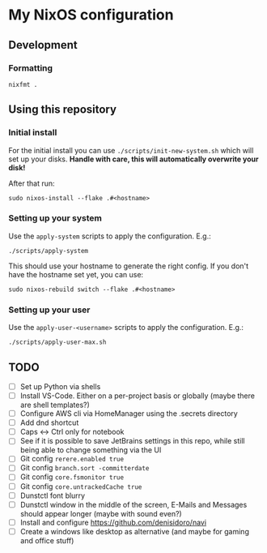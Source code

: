 # My NixOS configuration

## Development

### Formatting

```shell
nixfmt .
```

## Using this repository

### Initial install

For the initial install you can use `./scripts/init-new-system.sh` which will
set up your disks. **Handle with care, this will automatically overwrite your
disk!**

After that run:

```
sudo nixos-install --flake .#<hostname>
```

### Setting up your system

Use the `apply-system` scripts to apply the configuration. E.g.:

```
./scripts/apply-system
```

This should use your hostname to generate the right config. If you don't have
the hostname set yet, you can use:

```
sudo nixos-rebuild switch --flake .#<hostname>
```

### Setting up your user

Use the `apply-user-<username>` scripts to apply the configuration. E.g.:

```
./scripts/apply-user-max.sh
```

## TODO

- [ ] Set up Python via shells
- [ ] Install VS-Code. Either on a per-project basis or globally (maybe there are shell templates?)
- [ ] Configure AWS cli via HomeManager using the .secrets directory
- [ ] Add dnd shortcut
- [ ] Caps <-> Ctrl only for notebook
- [ ] See if it is possible to save JetBrains settings in this repo, while still being able to change something via the UI
- [ ] Git config `rerere.enabled true`
- [ ] Git config `branch.sort -committerdate`
- [ ] Git config `core.fsmonitor true`
- [ ] Git config `core.untrackedCache true`
- [ ] Dunstctl font blurry
- [ ] Dunstctl window in the middle of the screen, E-Mails and Messages should appear longer (maybe with sound even?)
- [ ] Install and configure https://github.com/denisidoro/navi
- [ ] Create a windows like desktop as alternative (and maybe for gaming and office stuff)
